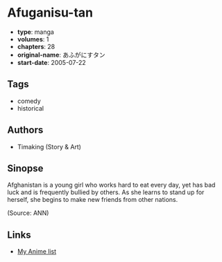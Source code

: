 # Afuganisu-tan

-   **type**: manga
-   **volumes**: 1
-   **chapters**: 28
-   **original-name**: あふがにすタン
-   **start-date**: 2005-07-22

## Tags

-   comedy
-   historical

## Authors

-   Timaking (Story & Art)

## Sinopse

Afghanistan is a young girl who works hard to eat every day, yet has bad luck and is frequently bullied by others. As she learns to stand up for herself, she begins to make new friends from other nations.

(Source: ANN)

## Links

-   [My Anime list](https://myanimelist.net/manga/6146/Afuganisu-tan)
